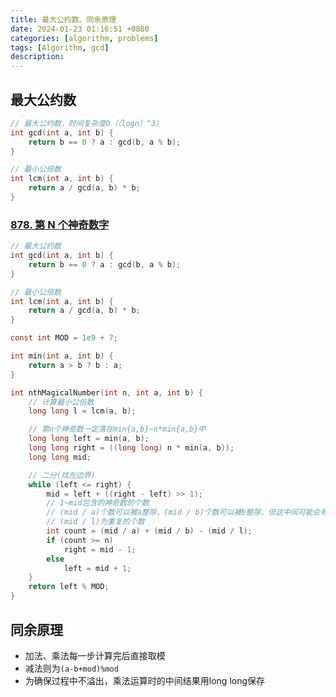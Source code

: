 ```yaml
---
title: 最大公约数、同余原理
date: 2024-01-23 01:16:51 +0800
categories: [algorithm, problems]
tags: [Algorithm, gcd]
description: 
---
```

## 最大公约数

```c
// 最大公约数，时间复杂度O（（logn）^3）
int gcd(int a, int b) {
    return b == 0 ? a : gcd(b, a % b);
}

// 最小公倍数
int lcm(int a, int b) {
    return a / gcd(a, b) * b;
}
```

### [878. 第 N 个神奇数字](https://leetcode.cn/problems/nth-magical-number/)

```c
// 最大公约数
int gcd(int a, int b) {
    return b == 0 ? a : gcd(b, a % b);
}

// 最小公倍数
int lcm(int a, int b) {
    return a / gcd(a, b) * b;
}

const int MOD = 1e9 + 7;

int min(int a, int b) {
    return a > b ? b : a;
}

int nthMagicalNumber(int n, int a, int b) {
    // 计算最小公倍数
    long long l = lcm(a, b);

    // 第n个神奇数一定落在min{a,b}~n*min{a,b}中
    long long left = min(a, b);
    long long right = ((long long) n * min(a, b));
    long long mid;

    // 二分(找左边界)
    while (left <= right) {
        mid = left + ((right - left) >> 1);
        // 1~mid包含的神奇数的个数
        // (mid / a)个数可以被a整除，(mid / b)个数可以被b整除，但这中间可能会有重复
        // (mid / l)为重复的个数
        int count = (mid / a) + (mid / b) - (mid / l);
        if (count >= n)
            right = mid - 1;
        else
            left = mid + 1;
    }
    return left % MOD;
}
```

## 同余原理

- 加法、乘法每一步计算完后直接取模
- 减法则为`(a-b+mod)%mod`
- 为确保过程中不溢出，乘法运算时的中间结果用long long保存
